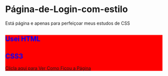 # Página-de-Login-com-estilo
Está página e apenas para perfeiçoar meus estudos de CSS
  ##
<div style="display: block">
  <div style="background: red; width: 500px;">
    <h2 style="color: blue;">Usei HTML</h2>
    <h2 style="color: blue">CSS3</h2>
    <a href="https://ihuryferreira.github.io/P-gina-de-Login-estilizado/index.html">Clicla aqui para Ver Como Ficou a Página</a>
  </div>
</div
  ##
  
  
